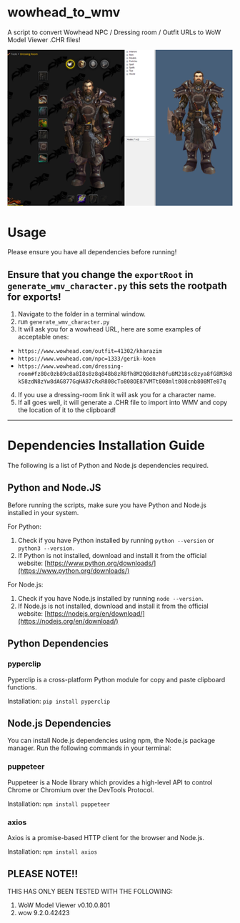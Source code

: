 # wowhead_to_wmv
 A script to convert Wowhead NPC / Dressing room / Outfit URLs to WoW Model Viewer .CHR files!



![Dressing Room](./demo.png)


# Usage

Please ensure you have all dependencies before running!

## Ensure that you change the `exportRoot` in `generate_wmv_character.py` this sets the rootpath for exports!

1. Navigate to the folder in a terminal window.
2. run `generate_wmv_character.py`
3. It will ask you for a wowhead URL, here are some examples of acceptable ones:
- `https://www.wowhead.com/outfit=41302/kharazim`
- `https://www.wowhead.com/npc=1333/gerik-koen`
- `https://www.wowhead.com/dressing-room#fz80c0zb89c8a8I8s8z8q848b8zR8fh8M2Q8d8zh8fu8M218sc8zya8fG8M3k8k58zdN8zYw8dAG877GqHA87cRxR808cTo808OE87VMTt808mlt808cnb808MTe87q`
4. If you use a dressing-room link it will ask you for a character name.
5. If all goes well, it will generate a .CHR file to import into WMV and copy the location of it to the clipboard!

---

# Dependencies Installation Guide

The following is a list of Python and Node.js dependencies required.

## Python and Node.JS

Before running the scripts, make sure you have Python and Node.js installed in your system.

For Python:

1.  Check if you have Python installed by running `python --version` or `python3 --version`.
2.  If Python is not installed, download and install it from the official website: [https://www.python.org/downloads/](https://www.python.org/downloads/)

For Node.js:

1.  Check if you have Node.js installed by running `node --version`.
2.  If Node.js is not installed, download and install it from the official website: [https://nodejs.org/en/download/](https://nodejs.org/en/download/)

## Python Dependencies

### pyperclip

Pyperclip is a cross-platform Python module for copy and paste clipboard functions.

Installation:
`pip install pyperclip` 



## Node.js Dependencies

You can install Node.js dependencies using npm, the Node.js package manager. Run the following commands in your terminal:

### puppeteer

Puppeteer is a Node library which provides a high-level API to control Chrome or Chromium over the DevTools Protocol.

Installation:
`npm install puppeteer` 


### axios

Axios is a promise-based HTTP client for the browser and Node.js.

Installation:
`npm install axios` 



## PLEASE NOTE!!

THIS HAS ONLY BEEN TESTED WITH THE FOLLOWING:
1) WoW Model Viewer v0.10.0.801
2) wow 9.2.0.42423
